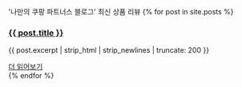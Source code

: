 '나만의 쿠팡 파트너스 블로그'
최신 상품 리뷰
{% for post in site.posts %}

<div class="post-item">
<h3><a href="{{ site.baseurl }}{{ post.url }}">{{ post.title }}</a></h3>
<p>{{ post.excerpt | strip_html | strip_newlines | truncate: 200 }}</p>
<a href="{{ site.baseurl }}{{ post.url }}">더 읽어보기</a>
</div>
{% endfor %}
